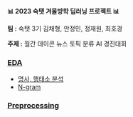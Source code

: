 **📊 2023 숙탯 겨울방학 딥러닝 프로젝트 📊**

**팀 :** 숙탯 3기 김채형, 안정민, 정재원, 최호경 

**주제 :** 월간 데이콘 뉴스 토픽 분류 AI 경진대회

### [EDA](https://github.com/havehill/sooktat_DL_project/tree/chaehyoung/EDA_0120)
- [명사, 행태소 분석](https://github.com/havehill/sooktat_DL_project/blob/chaehyoung/EDA_0120/1_EDA(1).ipynb)
- [N-gram](https://github.com/havehill/sooktat_DL_project/blob/chaehyoung/EDA_0120/1_EDA(2).ipynb)

### [Preprocessing]()
